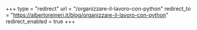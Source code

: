 +++
type = "redirect"
url = "/organizzare-il-lavoro-con-python"
redirect_to = "https://albertoreineri.it/blog/organizzare-il-lavoro-con-python"
redirect_enabled = true
+++